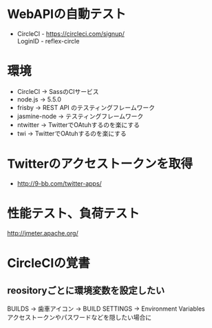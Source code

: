 # WebAPIの自動テスト
* CircleCI  - https://circleci.com/signup/  
  LoginID - reflex-circle

# 環境
 * CircleCI     -> SassのCIサービス
 * node.js      -> 5.5.0
 * frisby       -> REST API のテスティングフレームワーク
 * jasmine-node -> テスティングフレームワーク
 * ntwitter     -> TwitterでOAtuhするのを楽にする
 * twi          -> TwitterでOAtuhするのを楽にする

# Twitterのアクセストークンを取得
 * http://9-bb.com/twitter-apps/

# 性能テスト、負荷テスト
http://jmeter.apache.org/

# CircleCIの覚書

## reositoryごとに環境変数を設定したい
BUILDS -> 歯車アイコン -> BUILD SETTINGS -> Environment Variables  
アクセストークンやパスワードなどを隠したい場合に
